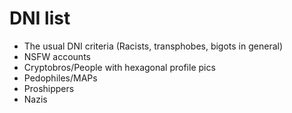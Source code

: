 # DNI list

* The usual DNI criteria (Racists, transphobes, bigots in general)
* NSFW accounts
* Cryptobros/People with hexagonal profile pics
* Pedophiles/MAPs
* Proshippers
* Nazis
